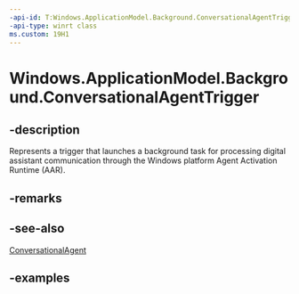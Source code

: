 ```yaml
---
-api-id: T:Windows.ApplicationModel.Background.ConversationalAgentTrigger
-api-type: winrt class
ms.custom: 19H1
---
```


<!-- Class syntax.
public class ConversationalAgentTrigger : IBackgroundTrigger
-->

# Windows.ApplicationModel.Background.ConversationalAgentTrigger

## -description

Represents a trigger that launches a background task for processing digital assistant communication through the Windows platform Agent Activation Runtime (AAR).

## -remarks

## -see-also

[ConversationalAgent](../windows.applicationmodel.conversationalagent/windows_applicationmodel_conversationalagent.md)

## -examples
